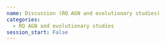```yaml
---
name: Discussion (RQ AGN and evolutionary studies)
categories:
  - RQ AGN and evolutionary studies
session_start: False
---
```

